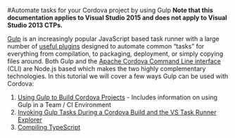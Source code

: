 <properties pageTitle="Automate tasks for your Cordova project by using Gulp"
  description="Automate tasks for your Cordova project by using Gulp"
  services=""
  documentationCenter=""
  authors="bursteg" />

#Automate tasks for your Cordova project by using Gulp
**Note that this documentation applies to Visual Studio 2015 and does not apply to Visual Studio 2013 CTPs.**

[Gulp](http://go.microsoft.com/fwlink/?LinkID=533803) is an increasingly popular JavaScript based task runner with a large number of [useful plugins](http://go.microsoft.com/fwlink/?LinkID=533790) designed to automate common “tasks” for everything from compilation, to packaging, deployment, or simply copying files around. Both Gulp and the [Apache Cordova Command Line interface](http://go.microsoft.com/fwlink/?LinkID=533773) (CLI) are Node.js based which makes the two highly complementary technologies. In this tutorial we will cover a few ways Gulp can be used with Cordova:

1.  [Using Gulp to Build Cordova Projects](http://go.microsoft.com/fwlink/?LinkID=533742) - Includes information on using Gulp in a Team / CI Environment
2.  [Invoking Gulp Tasks During a Cordova Build and the VS Task Runner Explorer](http://go.microsoft.com/fwlink/?LinkID=533768)
3.  [Compiling TypeScript](http://go.microsoft.com/fwlink/?LinkID=533769)
